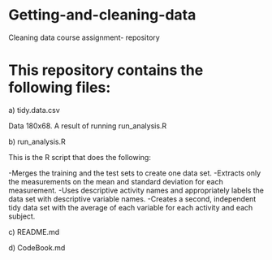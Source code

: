 # Getting-and-cleaning-data
Cleaning data course assignment- repository

# This repository contains the following files:

a) tidy.data.csv

Data 180x68. A result of running run_analysis.R

b) run_analysis.R

This is the R script that does the following:

-Merges the training and the test sets to create one data set.
-Extracts only the measurements on the mean and standard deviation for each measurement.
-Uses descriptive activity names and appropriately labels the data set with descriptive variable names.
-Creates a second, independent tidy data set with the average of each variable for each activity and each subject.

c) README.md

d) CodeBook.md

